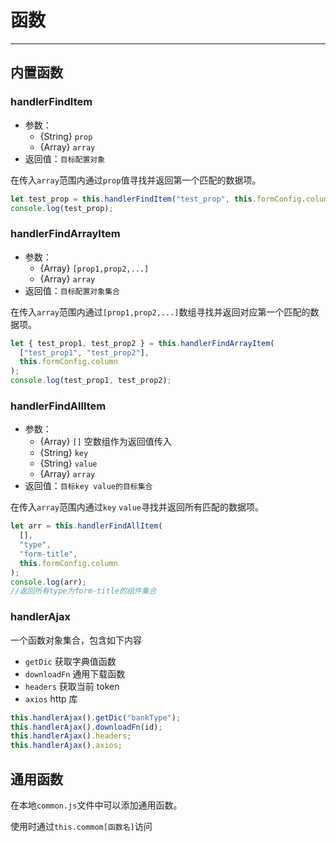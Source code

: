 # 函数

---

## 内置函数

### handlerFindItem

- 参数：
  - {String} `prop`
  - {Array} `array`
- 返回值：`目标配置对象`

在传入`array`范围内通过`prop`值寻找并返回第一个匹配的数据项。

```js
let test_prop = this.handlerFindItem("test_prop", this.formConfig.column);
console.log(test_prop);
```

### handlerFindArrayItem

- 参数：
  - {Array} `[prop1,prop2,...]`
  - {Array} `array`
- 返回值：`目标配置对象集合`

在传入`array`范围内通过`[prop1,prop2,...]`数组寻找并返回对应第一个匹配的数据项。

```js
let { test_prop1, test_prop2 } = this.handlerFindArrayItem(
  ["test_prop1", "test_prop2"],
  this.formConfig.column
);
console.log(test_prop1, test_prop2);
```

### handlerFindAllItem

- 参数：
  - {Array} `[]` 空数组作为返回值传入
  - {String} `key`
  - {String} `value`
  - {Array} `array`
- 返回值：`目标key value的目标集合`

在传入`array`范围内通过`key` `value`寻找并返回所有匹配的数据项。

```js
let arr = this.handlerFindAllItem(
  [],
  "type",
  "form-title",
  this.formConfig.column
);
console.log(arr);
//返回所有type为form-title的组件集合
```

### handlerAjax

一个函数对象集合，包含如下内容

- `getDic` 获取字典值函数
- `downloadFn` 通用下载函数
- `headers` 获取当前 token
- `axios` http 库

```js
this.handlerAjax().getDic("bankType");
this.handlerAjax().downloadFn(id);
this.handlerAjax().headers;
this.handlerAjax().axios;
```

## 通用函数

在本地`common.js`文件中可以添加通用函数。

使用时通过`this.commom[函数名]`访问
